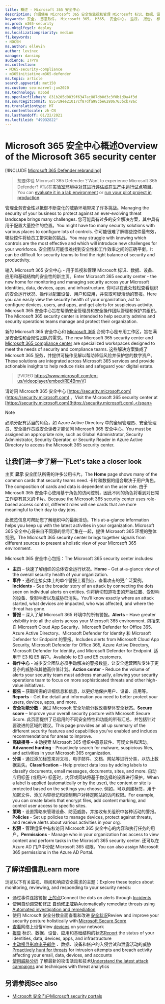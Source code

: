 ```yaml
---
title: 概述 - Microsoft 365 安全中心
description: 介绍使用 Microsoft 365 安全性监视和管理 Microsoft 标识、数据、设备和应用的安全性。
keywords: 安全， 恶意软件， Microsoft 365， M365， 安全中心， 监视， 报告， 标识， 数据， 设备， 应用
ms.prod: m365-security
ms.mktglfcycl: deploy
ms.localizationpriority: medium
f1.keywords:
- NOCSH
ms.author: ellevin
author: levinec
manager: dansimp
audience: ITPro
ms.collection:
- M365-security-compliance
- m365initiative-m365-defender
ms.topic: article
search.appverid: met150
ms.custom: seo-marvel-jun2020
ms.technology: m365d
ms.openlocfilehash: 831b205d0839f6347ac887db0d3c3f0b1d9a4f3d
ms.sourcegitcommit: 855719ee21017cf87dfa98cbe62806763bcb78ac
ms.translationtype: MT
ms.contentlocale: zh-CN
ms.lasthandoff: 01/22/2021
ms.locfileid: "49932822"
---
```

# <a name="overview-of-the-microsoft-365-security-center"></a><span data-ttu-id="19f0b-104">Microsoft 365 安全中心概述</span><span class="sxs-lookup"><span data-stu-id="19f0b-104">Overview of the Microsoft 365 security center</span></span>

[!INCLUDE [Microsoft 365 Defender rebranding](../includes/microsoft-defender.md)]

> <span data-ttu-id="19f0b-105">想要体验 Microsoft 365 Defender？</span><span class="sxs-lookup"><span data-stu-id="19f0b-105">Want to experience Microsoft 365 Defender?</span></span> <span data-ttu-id="19f0b-106">可以在[实验室环境中对其进行评估或在](https://aka.ms/mtp-trial-lab)[生产中运行试点项目](https://aka.ms/m365d-pilotplaybook)。</span><span class="sxs-lookup"><span data-stu-id="19f0b-106">You can [evaluate it in a lab environment](https://aka.ms/mtp-trial-lab) or [run your pilot project in production](https://aka.ms/m365d-pilotplaybook).</span></span>
>
<span data-ttu-id="19f0b-107">管理业务安全性以抵御不断变化的威胁环境带来了许多挑战。</span><span class="sxs-lookup"><span data-stu-id="19f0b-107">Managing the security of your business to protect against an ever-evolving threat landscape brings many challenges.</span></span> <span data-ttu-id="19f0b-108">您可能具有过多的安全解决方案，其中具有用于配置大量控件的位置。</span><span class="sxs-lookup"><span data-stu-id="19f0b-108">You might have too many security solutions with various places to configure lots of controls.</span></span> <span data-ttu-id="19f0b-109">你可能很难了解哪些控件最有效，哪些控件将给员工带来新的挑战。</span><span class="sxs-lookup"><span data-stu-id="19f0b-109">You may struggle with knowing which controls are the most effective and which will introduce new challenges for your workforce.</span></span> <span data-ttu-id="19f0b-110">安全团队可能很难找到安全性和工作效率之间的正确平衡。</span><span class="sxs-lookup"><span data-stu-id="19f0b-110">It can be difficult for security teams to find the right balance of security and productivity.</span></span>

<span data-ttu-id="19f0b-111">输入 Microsoft 365 安全中心 - 用于监视和管理 Microsoft 标识、数据、设备、应用和基础结构的安全性的新主页。</span><span class="sxs-lookup"><span data-stu-id="19f0b-111">Enter Microsoft 365 security center - the new home for monitoring and managing security across your Microsoft identities, data, devices, apps, and infrastructure.</span></span> <span data-ttu-id="19f0b-112">你可以在此处轻松查看组织的安全运行状况、操作以配置设备、用户和应用，并获取可疑活动的警报。</span><span class="sxs-lookup"><span data-stu-id="19f0b-112">Here you can easily view the security health of your organization, act to configure devices, users, and apps, and get alerts for suspicious activity.</span></span> <span data-ttu-id="19f0b-113">Microsoft 365 安全中心旨在帮助安全管理员和安全操作团队管理和保护其组织。</span><span class="sxs-lookup"><span data-stu-id="19f0b-113">The Microsoft 365 security center is intended to help security admins and security operations teams manage and protect their organization.</span></span>

<span data-ttu-id="19f0b-114">新的 Microsoft 365 安全中心和 [Microsoft 365](https://docs.microsoft.com/microsoft-365/compliance/microsoft-365-compliance-center) 合规中心是专用工作区，旨在满足安全性和合规性团队的需求。</span><span class="sxs-lookup"><span data-stu-id="19f0b-114">The new Microsoft 365 security center and [Microsoft 365 compliance center](https://docs.microsoft.com/microsoft-365/compliance/microsoft-365-compliance-center) are specialized workspaces designed to meet the needs of security and compliance teams.</span></span> <span data-ttu-id="19f0b-115">这些解决方案集成了 Microsoft 365 服务，并提供可操作见解以帮助降低风险并保护您的数字资产。</span><span class="sxs-lookup"><span data-stu-id="19f0b-115">These solutions are integrated across Microsoft 365 services and provide actionable insights to help reduce risks and safeguard your digital estate.</span></span>

>[!VIDEO https://www.microsoft.com/en-us/videoplayer/embed/RE4BmvV]

<span data-ttu-id="19f0b-116">请访问 Microsoft 365 安全中心 [https://security.microsoft.com](https://security.microsoft.com) 。</span><span class="sxs-lookup"><span data-stu-id="19f0b-116">Visit the Microsoft 365 security center at [https://security.microsoft.com](https://security.microsoft.com).</span></span> 

> [!NOTE]
> <span data-ttu-id="19f0b-117">必须分配有适当的角色，如 Azure Active Directory 中的全局管理员、安全管理员、安全操作员或安全读者才能访问 Microsoft 365 安全中心。</span><span class="sxs-lookup"><span data-stu-id="19f0b-117">You must be assigned an appropriate role, such as Global Administrator, Security Administrator, Security Operator, or Security Reader in Azure Active Directory to access the Microsoft 365 security center.</span></span>


## <a name="lets-take-a-closer-look"></a><span data-ttu-id="19f0b-118">让我们进一步了解一下</span><span class="sxs-lookup"><span data-stu-id="19f0b-118">Let's take a closer look</span></span>

<span data-ttu-id="19f0b-119">主页 **显示** 安全团队所需的许多公用卡片。</span><span class="sxs-lookup"><span data-stu-id="19f0b-119">The **Home** page shows many of the common cards that security teams need.</span></span> <span data-ttu-id="19f0b-120">卡片和数据的组合取决于用户角色。</span><span class="sxs-lookup"><span data-stu-id="19f0b-120">The composition of cards and data is dependent on the user role.</span></span> <span data-ttu-id="19f0b-121">由于 Microsoft 365 安全中心使用基于角色的访问控制，因此不同的角色将看到对日常工作更有意义的卡片。</span><span class="sxs-lookup"><span data-stu-id="19f0b-121">Because the Microsoft 365 security center uses role-based access control, different roles will see cards that are more meaningful to their day to day jobs.</span></span>  

<span data-ttu-id="19f0b-122">此概览信息可帮助您了解组织中的最新活动。</span><span class="sxs-lookup"><span data-stu-id="19f0b-122">This at-a-glance information helps you keep up with the latest activities in your organization.</span></span> <span data-ttu-id="19f0b-123">Microsoft 365 安全中心将来自不同源的信号汇集在一起，提供 Microsoft 365 环境的整体视图。</span><span class="sxs-lookup"><span data-stu-id="19f0b-123">The Microsoft 365 security center brings together signals from different sources to present a holistic view of your Microsoft 365 environment.</span></span>

<span data-ttu-id="19f0b-124">Microsoft 365 安全中心包括：</span><span class="sxs-lookup"><span data-stu-id="19f0b-124">The Microsoft 365 security center includes:</span></span>

* <span data-ttu-id="19f0b-125">**主页** – 快速了解组织的总体安全运行状况。</span><span class="sxs-lookup"><span data-stu-id="19f0b-125">**Home** – Get at-a-glance view of the overall security health of your organization.</span></span>
* <span data-ttu-id="19f0b-126">**事件** - 通过连接实体上的单个警报上看到点，查看攻击的更广泛案例。</span><span class="sxs-lookup"><span data-stu-id="19f0b-126">**Incidents** - See the broader story of an attack by connecting the dots seen on individual alerts on entities.</span></span> <span data-ttu-id="19f0b-127">你将确切知道攻击的开始位置、受影响的设备、受影响者以及威胁已消失。</span><span class="sxs-lookup"><span data-stu-id="19f0b-127">You'll know exactly where an attack started, what devices are impacted, who was affected, and where the threat has gone.</span></span>
* <span data-ttu-id="19f0b-128">**警报** – 深入了解 Microsoft 365 环境中的所有警报。</span><span class="sxs-lookup"><span data-stu-id="19f0b-128">**Alerts** – Have greater visibility into all the alerts across your Microsoft 365 environment.</span></span> <span data-ttu-id="19f0b-129">包括来自 Microsoft Cloud App Security、Microsoft Defender for Office 365、Azure Active Directory、Microsoft Defender for Identity 和 Microsoft Defender for Endpoint 的警报。</span><span class="sxs-lookup"><span data-stu-id="19f0b-129">Includes alerts from Microsoft Cloud App Security, Microsoft Defender for Office 365, Azure Active Directory, Microsoft Defender for Identity, and Microsoft Defender for Endpoint.</span></span> <span data-ttu-id="19f0b-130">适用于 E3 和 E5 客户。</span><span class="sxs-lookup"><span data-stu-id="19f0b-130">Available to E3 and E5 customers.</span></span>  
* <span data-ttu-id="19f0b-131">**操作中心** - 减少安全团队必须手动解决的警报数量，让安全运营团队专注于更复杂的威胁和其他高价值计划。</span><span class="sxs-lookup"><span data-stu-id="19f0b-131">**Action center** - Reduce the volume of alerts your security team must address manually, allowing your security operations team to focus on more sophisticated threats and other high-value initiatives.</span></span>
* <span data-ttu-id="19f0b-132">**报告** – 获取所需的详细信息和信息，以更好地保护用户、设备、应用等。</span><span class="sxs-lookup"><span data-stu-id="19f0b-132">**Reports** – Get the detail and information you need to better protect your users, devices, apps, and more.</span></span>
* <span data-ttu-id="19f0b-133">**安全功能分数** - 通过 Microsoft 安全功能分数改善整体安全状态。</span><span class="sxs-lookup"><span data-stu-id="19f0b-133">**Secure score** – Improve your overall security posture with Microsoft Secure Score.</span></span> <span data-ttu-id="19f0b-134">此页面提供了已启用的不同安全特性和功能的所有汇总，并包括针对要改进的区域的建议。</span><span class="sxs-lookup"><span data-stu-id="19f0b-134">This page provides an all up summary of the different security features and capabilities you've enabled and includes recommendations for areas to improve.</span></span>
* <span data-ttu-id="19f0b-135">**高级搜寻** – 主动搜索 Microsoft 365 组织中恶意软件、可疑文件和活动。</span><span class="sxs-lookup"><span data-stu-id="19f0b-135">**Advanced hunting** – Proactively search for malware, suspicious files, and activities in your Microsoft 365 organization.</span></span>
* <span data-ttu-id="19f0b-136">**分类** - 通过添加标签来对文档、电子邮件、文档、网站等进行分类，以防止数据丢失。</span><span class="sxs-lookup"><span data-stu-id="19f0b-136">**Classification** – Help protect data loss by adding labels to classify documents, email messages, documents, sites, and more.</span></span> <span data-ttu-id="19f0b-137">自动应用标签 (或用户) 标签时，内容或网站将基于你选择的设置进行保护。</span><span class="sxs-lookup"><span data-stu-id="19f0b-137">When a label is applied (automatically or by the user), the content or site is protected based on the settings you choose.</span></span> <span data-ttu-id="19f0b-138">例如，可以创建标签，用于加密文件、添加内容标记和控制用户对特定网站的访问权限。</span><span class="sxs-lookup"><span data-stu-id="19f0b-138">For example, you can create labels that encrypt files, add content marking, and control user access to specific sites.</span></span>
* <span data-ttu-id="19f0b-139">**策略** - 设置策略来管理设备、防范威胁，并接收有关组织中各种活动的警报。</span><span class="sxs-lookup"><span data-stu-id="19f0b-139">**Policies** - Set up policies to manage devices, protect against threats, and receive alerts about various activities in your org.</span></span>
* <span data-ttu-id="19f0b-140">**权限** - 管理组织中有权访问 Microsoft 365 安全中心的内容和执行任务的用户。</span><span class="sxs-lookup"><span data-stu-id="19f0b-140">**Permissions** - Manage who in your organization has access to view content and perform tasks in the Microsoft 365 security center.</span></span> <span data-ttu-id="19f0b-141">还可以在 Azure AD 门户中分配 Microsoft 365 权限。</span><span class="sxs-lookup"><span data-stu-id="19f0b-141">You can also assign Microsoft 365 permissions in the Azure AD Portal.</span></span>

## <a name="learn-more"></a><span data-ttu-id="19f0b-142">了解详细信息</span><span class="sxs-lookup"><span data-stu-id="19f0b-142">Learn more</span></span>

<span data-ttu-id="19f0b-143">浏览以下有关监视、审阅和响应安全需求的主题：</span><span class="sxs-lookup"><span data-stu-id="19f0b-143">Explore these topics about monitoring, reviewing, and responding to your security needs:</span></span>

- <span data-ttu-id="19f0b-144">通过事件连接警报 [上的点](incident-queue.md)</span><span class="sxs-lookup"><span data-stu-id="19f0b-144">Connect the dots on alerts through [Incidents](incident-queue.md)</span></span>
- <span data-ttu-id="19f0b-145">使用自动调查和修正 [自动修正威胁](mtp-autoir.md)</span><span class="sxs-lookup"><span data-stu-id="19f0b-145">Automatically remediate threats using [Automated investigation and remediation](mtp-autoir.md)</span></span>
- <span data-ttu-id="19f0b-146">使用 Microsoft 安全分数全面查看和改进 [安全状况](microsoft-secure-score.md)</span><span class="sxs-lookup"><span data-stu-id="19f0b-146">Review and improve your security posture holistically with [Microsoft Secure Score](microsoft-secure-score.md)</span></span>
- <span data-ttu-id="19f0b-147">[查看](device-profile.md)网络上设备</span><span class="sxs-lookup"><span data-stu-id="19f0b-147">View [devices](device-profile.md) on your network</span></span>
- <span data-ttu-id="19f0b-148">[报告](monitoring-and-reporting.md) 标识、数据、设备、应用和基础结构的状态</span><span class="sxs-lookup"><span data-stu-id="19f0b-148">[Report](monitoring-and-reporting.md) the status of your identities, data, devices, apps, and infrastructure</span></span>
- <span data-ttu-id="19f0b-149">[主动搜寻影响电子邮件](advanced-hunting-overview.md) 、数据、设备和帐户的入侵尝试和泄露活动的威胁</span><span class="sxs-lookup"><span data-stu-id="19f0b-149">[Proactively hunt for threats](advanced-hunting-overview.md) for intrusion attempts and breach activity affecting your email, data, devices, and accounts</span></span>
- <span data-ttu-id="19f0b-150">[使用威胁分析](latest-attack-campaigns.md) 了解最新的攻击活动和技术</span><span class="sxs-lookup"><span data-stu-id="19f0b-150">[Understand the latest attack campaigns](latest-attack-campaigns.md) and techniques with threat analytics</span></span>

## <a name="see-also"></a><span data-ttu-id="19f0b-151">另请参阅</span><span class="sxs-lookup"><span data-stu-id="19f0b-151">See also</span></span>

- [<span data-ttu-id="19f0b-152">Microsoft 安全门户</span><span class="sxs-lookup"><span data-stu-id="19f0b-152">Microsoft security portals</span></span>](portals.md)
